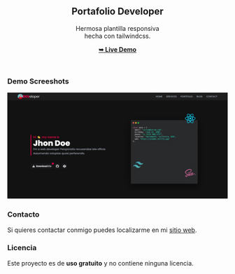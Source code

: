 <h2 align="center">Portafolio Developer</h2>
<div align="center">
Hermosa plantilla responsiva <br />
hecha con tailwindcss.

<a href="https://codekasper.github.io/portfolio/"><strong>➥ Live Demo</strong></a>
 </div>
<br />

### Demo Screeshots

![Card Spa Desktop Demo](./assets/img/desktop.jpg "Desktop Demo")

### Contacto

Si quieres contactar conmigo puedes localizarme en mi [sitio web](https://jotadev.netlify.app/).

### Licencia

Este proyecto es de **uso gratuito** y no contiene ninguna licencia.
